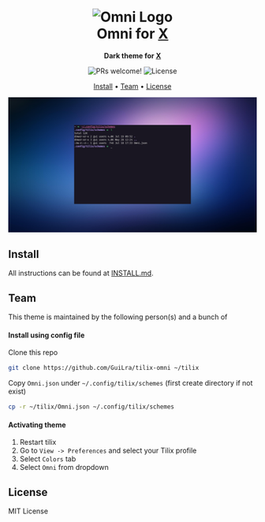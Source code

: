 <h1 align="center">
  <br>
  <img src="https://storage.googleapis.com/golden-wind/github/omni/omni.png" alt="Omni Logo" width="100">
  <br>
  Omni for <a href="https://gnunn1.github.io/tilix-web/">X</a>
  <br>
</h1>

<p align="center">
  <strong>Dark theme for <a href="https://gnunn1.github.io/tilix-web/">X</a></strong>
</p>

<p align="center">
  <img src="https://img.shields.io/badge/PRs-welcome-%235FCC6F.svg" alt="PRs welcome!" />

  <img alt="License" src="https://img.shields.io/badge/license-MIT-%235FCC6F">
</p>

<p align="center">
  <a href="#install">Install</a> •
  <a href="#team">Team</a> •
  <a href="#license">License</a>
</p>

<p align="center">
  <img alt="Omni screnshoot for Tilix" src="./screenshot.png">
</p>

## Install

All instructions can be found at [INSTALL.md](./INSTALL.md). 

## Team

This theme is maintained by the following person(s) and a bunch of

#### Install using config file

Clone this repo

```sh
git clone https://github.com/GuiLra/tilix-omni ~/tilix
```

Copy `Omni.json` under `~/.config/tilix/schemes` (first create directory if not exist)

```sh
cp -r ~/tilix/Omni.json ~/.config/tilix/schemes
```

#### Activating theme

1.  Restart tilix 
2.  Go to `View -> Preferences` and select your Tilix profile
3.  Select `Colors` tab
4.  Select `Omni` from dropdown
  
## License

MIT License
